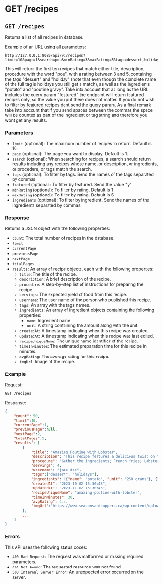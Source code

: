 # GET /recipes

## `GET /recipes`

Returns a list of all recipes in database.

Example of an URL using all parameters:

```
http://127.0.0.1:8080/api/v1/recipes?limit=10&page=1&search=pou&minRating=3&maxRating=5&tags=dessert,holiday&ingredients=potato,poutine,gravy&featured
```

This will return the first ten recipes that match either title, description, procedure with the word "pou", with a rating between 3 and 5, containing the tags
"dessert" and "holiday" (note that even though the complete name of the full tag is holidays you still get a match), as well as the ingredients "potato" and "poutine gravy". Take into account that as long as the URL includes the query param "featured" the
endpoint will return featured recipes only, so the value you put there does not matter. If you do not wish to filter by featured recipes dont send the query param.
As a final remark take into account that if you send spaces between the commas the space will be counted as part of the ingredient or tag string and therefore you wont get
any results.

### Parameters

- `limit` (optional): The maximum number of recipes to return. Default is 10.
- `page` (optional): The page you want to display. Default is 1.
- `search` (optional): When searching for recipes, a search should return results including any recipes whose name, or description, or ingredients, or procedure, or tags match the search.
- `tags` (optional): To filter by tags. Send the names of the tags separated by commas
- `featured` (optional): To filter by featured. Send the value "y"
- `minRating` (optional): To filter by rating. Default is 1
- `maxRating` (optional): To filter by rating. Default is 5
- `ingredients` (optional): To filter by ingredient. Send the names of the ingredients separated by commas.

### Response

Returns a JSON object with the following properties:

- `count`: The total number of recipes in the database.
- `limit`
- `currentPage`
- `previousPage`
- `nextPage`
- `totalPages`
- `results`: An array of recipe objects, each with the following properties:
  - `title`: The title of the recipe.
  - `description`: A brief description of the recipe.
  - `procedure`: A step-by-step list of instructions for preparing the recipe.
  - `servings`: The expected yield of food from this recipe.
  - `username`: The user name of the person who published this recipe.
  - `tags`: An array with the tags names.
  - `ingredients`: An array of ingredient objects containing the following properties:
    - `name`: Ingredient name
    - `unit`: A string containing the amount along with the unit.
  - `createdAt`: A timestamp indicating when this recipe was created.
  - `updatedAt`: A timestamp indicating when this recipe was last edited.
  - `recipeUniqueName`: The unique name identifier of the recipe.
  - `timeInMinutes`: The estimated preparation time for this recipe in minutes.
  - `avgRating`: The average rating for this recipe.
  - `imgUrl`: Image of the recipe.

### Example

Request:

```
GET /recipes
```

Response:

```json
{
    "count": 50,
    "limit":10,
    "currentPage":1,
    "previousPage":null,
    "nextPage":2,
    "totalPages":5,
    "results": [
        {
            "title": "Amazing Poutine with Lobster",
            "description": "This recipe features a delicious twist on the classic poutine by adding flavorful pieces of lobster. Savory, crispy french fries are generously topped with chunks of succulent lobster meat and smothered in rich gravy and melted cheese curds, creating a luxurious and indulgent dish that combines the best of land and sea.",
            "procedure": "Gather the ingredients; French fries; Lobster meat; Cheese curds; Gravy; Salt and pepper to taste; Cook the French fries; Preheat oil in a deep fryer or pot; Cut the potatoes into fries; Fry the potatoes until golden brown and crispy; Remove from oil and drain excess oil on paper towels; Season with salt and pepper; Prepare the lobster meat; Cook the lobster meat according to your preferred method (boiling, steaming, or grilling); Remove the meat from the shells and chop it into bite-sized pieces; Make the gravy; You can either make your own gravy from scratch or use pre-made gravy; Heat the gravy in a saucepan until hot; Assemble the poutine; Place a layer of French fries on a serving dish; Sprinkle cheese curds evenly over the fries; Add a layer of lobster meat on top of the cheese curds; Pour the hot gravy over the dish; Repeat the layers; Add another layer of French fries on top of the gravy; Sprinkle more cheese curds and lobster meat; Pour additional gravy over the layers; Serve and enjoy!; Garnish with parsley or green onions if desired; Serve the poutine immediately while it's hot;",
            "servings": 4,
            "username": "jane-doe",
            "tags":["dessert", "holidays"],
            "ingredients": [{"name": "potato", "unit": "250 grams"}, {"name": "poutine gravy", "unit": "1/3 cup"}, {"name": "cheese curds", "unit": "1 cup"}],
            "createdAt": "2023-10-02 15:30:45",
            "updatedAt": "2023-11-02 15:30:45",
            "recipeUniqueName": "amazing-poutine-with-lobster",
            "timeInMinutes": 30,
            "avgRating": 4.4,
            "imgUrl":"https://www.seasonsandsuppers.ca/wp-content/uploads/2014/01/new-poutine-1.jpg",
        },
        ...
    ]
}

```

### Errors

This API uses the following status codes:

- `400 Bad Request`: The request was malformed or missing required parameters.
- `404 Not Found`: The requested resource was not found.
- `500 Internal Server Error`: An unexpected error occurred on the server.
